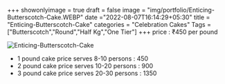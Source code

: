 +++
showonlyimage = true
draft = false
image = "img/portfolio/Enticing-Butterscotch-Cake.WEBP"
date ="2022-08-07T16:14:29+05:30"
title = "Enticing-Butterscotch-Cake"
categories = "Celebration Cakes"
Tags = ["Butterscotch","Round","Half Kg","One Tier"]
+++
price : ₹450 per pound
<!--more-->
![Enticing-Butterscotch-Cake](/img/portfolio/Enticing-Butterscotch-Cake.WEBP)
* 1 pound cake price serves 8-10 persons : 450
* 2 pound cake price serves 10-20 persons : 900
* 3 pound cake price serves 20-30 persons : 1350
